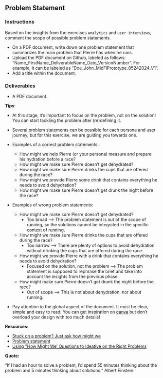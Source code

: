 ## Problem Statement

### Instructions

Based on the insights from the exercises `analytics` and `user interviews`, comment the scope of possible problem statements.

- On a PDF document, write down one problem statement that summarizes the main problem that Pierre has when he runs.
- Upload the PDF document on Github, labeled as follows: “Name_FirstName_DeliverableName_Date_VersionNumber”. For example, it can be labeled as “Doe_John_MidFiPrototype_05242024_V1”.
- Add a title within the document.

### Deliverables

- A PDF document.

**Tips:**

- At this stage, it’s important to focus on the problem, not on the solution! You can start tackling the problem after (re)defining it.
- Several problem statements can be possible for each persona and user journey, but for this exercise, we are guiding you towards one.

- Examples of a correct problem statements:
  - How might we help Pierre (or your persona) measure and prepare his hydration before a race?
  - How might we make sure Pierre doesn’t get dehydrated?
  - How might we make sure Pierre drinks the cups that are offered during the race?
  - How might we provide Pierre some drink that contains everything he needs to avoid dehydration?
  - How might we make sure Pierre doesn’t get drunk the night before the race?

- Examples of wrong problem statements:
  - How might we make sure Pierre doesn’t get dehydrated?
    - Too broad —> The problem statement is out of the scope of running, so the solutions cannot be integrated in the specific context of running.
  - How might we make sure Pierre drinks the cups that are offered during the race?
    - Too narrow —> There are plenty of options to avoid dehydration without drinking the cups that are offered during the race.
  - How might we provide Pierre with a drink that contains everything he needs to avoid dehydration?
    - Focused on the solution, not the problem —> The problem statement is supposed to rephrase the brief and take into account the insights from the previous phase.
  - How might make sure Pierre doesn’t get drunk the night before the race?
    - Out of scope —> This is not about dehydration, nor about running.
- Pay attention to the global aspect of the document. It must be clear, simple and easy to read. You can get inspiration on [canva](https://www.canva.com/) but don’t overload your design with too much details!

**Resources:**

- [Stuck on a problem? Just ask how might we](https://relab.academy/design-thinking/stuck-on-a-problem-just-ask-how-might-we/)
- [Problem statement](https://www.indeed.com/career-advice/career-development/what-is-a-problem-statement)
- [Using "How Might We’ Questions to Ideative on the Right Problems](https://www.nngroup.com/articles/how-might-we-questions/)

**Quote:**

“If I had an hour to solve a problem, I’d spend 55 minutes thinking about the problem and 5 minutes thinking about solutions.” Albert Einstein
